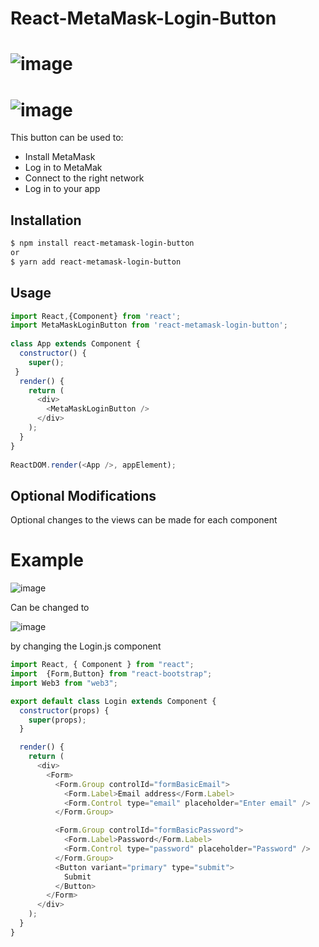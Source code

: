 # React-MetaMask-Login-Button
![image](https://user-images.githubusercontent.com/35871990/52589566-1dbeb200-2e0d-11e9-8dfe-f9aebfcedb2d.png)
===
![image](https://user-images.githubusercontent.com/35871990/52588870-8147e000-2e0b-11e9-8f5e-903fd83aec15.png)
===
This button can be used  to:
- Install MetaMask 
- Log in to MetaMak
- Connect to the right network
- Log in to your app

## Installation
```bash
$ npm install react-metamask-login-button
or
$ yarn add react-metamask-login-button
```

## Usage 
```js
import React,{Component} from 'react';
import MetaMaskLoginButton from 'react-metamask-login-button';
 
class App extends Component {
  constructor() {
    super();
 }
  render() {
    return (
      <div>
        <MetaMaskLoginButton />
      </div>
    );
  }
}
 
ReactDOM.render(<App />, appElement);
```
## Optional Modifications

Optional changes to the views can be made for each component 

**Example**
===

![image](https://user-images.githubusercontent.com/35871990/52607678-1e733a80-2e45-11e9-871f-816a0192e91d.png)


Can be changed to 

![image](https://user-images.githubusercontent.com/35871990/52659354-16f67480-2ecb-11e9-8049-7fa704246100.png)

by changing the Login.js component 

```js
import React, { Component } from "react";
import  {Form,Button} from "react-bootstrap";
import Web3 from "web3";

export default class Login extends Component {
  constructor(props) {
    super(props);
  }

  render() {
    return (
      <div>
        <Form>
          <Form.Group controlId="formBasicEmail">
            <Form.Label>Email address</Form.Label>
            <Form.Control type="email" placeholder="Enter email" />
          </Form.Group>

          <Form.Group controlId="formBasicPassword">
            <Form.Label>Password</Form.Label>
            <Form.Control type="password" placeholder="Password" />
          </Form.Group>
          <Button variant="primary" type="submit">
            Submit
          </Button>
        </Form>
      </div>
    );
  }
}
```

